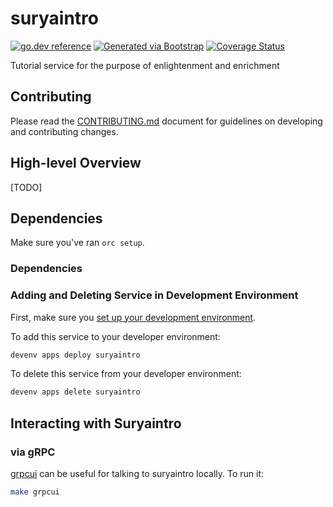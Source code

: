 # suryaintro
[![go.dev reference](https://img.shields.io/badge/go.dev-reference-007d9c?logo=go&logoColor=white)](https://engdocs.outreach.cloud/github.com/getoutreach/suryaintro)
[![Generated via Bootstrap](https://img.shields.io/badge/Outreach-Bootstrap-%235951ff)](https://github.com/getoutreach/bootstrap)
[![Coverage Status](https://coveralls.io/repos/github/getoutreach/suryaintro/badge.svg?branch=main)](https://coveralls.io/github//getoutreach/suryaintro?branch=main)

Tutorial service for the purpose of enlightenment and enrichment

## Contributing

Please read the [CONTRIBUTING.md](CONTRIBUTING.md) document for guidelines on developing and contributing changes.

## High-level Overview

[TODO]
## Dependencies
Make sure you've ran `orc setup`.

### Dependencies

### Adding and Deleting Service in Development Environment

First, make sure you [set up your development environment](https://github.com/getoutreach/devenv#getting-started).

To add this service to your developer environment:
```bash
devenv apps deploy suryaintro
```

To delete this service from your developer environment:
```bash
devenv apps delete suryaintro
```
## Interacting with Suryaintro
### via gRPC

[grpcui](https://github.com/fullstorydev/grpcui) can be useful for talking to suryaintro locally. To run it:

```bash
make grpcui
```
